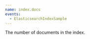 ```yaml
---
name: index.docs
events:
  - ElasticsearchIndexSample
---
```


The number of documents in the index.